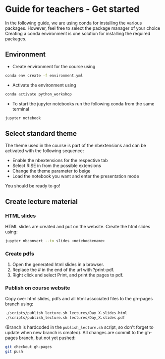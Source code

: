 # Guide for teachers - Get started
In the following guide, we are using conda for installing the various packages. However, feel free to select the package manager of your choice
Creating a conda environment is one solution for installing the required packages.

## Environment
* Create environment for the course using
 ```bash
conda env create -f environment.yml
```

* Activate the environment using
 ```bash
conda activate python_workshop
```

* To start the jupyter notebooks run the following conda from the same terminal
```bash
jupyter notebook
```

## Select standard theme
The theme used in the course is part of the nbextensions and can be activated with the following sequence:
* Enable the nbextensions for the respective tab
* Select RISE in from the possible extensions
* Change the theme parameter to beige
* Load the notebook you want and enter the presentation mode

You should be ready to go!

## Create lecture material
### HTML slides
HTML slides are created and put on the website. Create the html slides using:
```bash
jupyter nbconvert --to slides <notebookename>
```

### Create pdfs
1. Open the generated html slides in a browser. 
2. Replace the # in the end of the url with ?print-pdf. 
3. Right click and select Print, and print the pages to pdf.

### Publish on course website
Copy over html slides, pdfs and all html associated files to the gh-pages branch using:
```bash
./scripts/publish_lecture.sh lectures/Day_X.slides.html
./scripts/publish_lecture.sh lectures/Day_X.slides.pdf
```
(Branch is hardcoded in the `publish_lecture.sh` script, so don't forget to update when new branch is created). All changes are commit to the gh-pages branch, but not yet pushed:
```bash
git checkout gh-pages
git push
```
